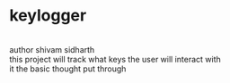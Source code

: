 # keylogger
<br>
author shivam sidharth
<br>
this project will track what keys the user will interact with 
<br>
it the basic thought put through
